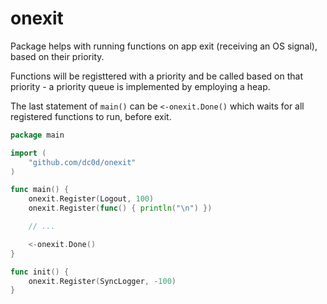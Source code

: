 # onexit
Package helps with running functions on app exit (receiving an OS signal), based on their priority.

Functions will be registtered with a priority and be called based on that priority - a priority queue is implemented by employing a heap.

The last statement of `main()` can be `<-onexit.Done()` which waits for all registered functions to run, before exit.


```go
package main

import (
	"github.com/dc0d/onexit"
)

func main() {
	onexit.Register(Logout, 100)
	onexit.Register(func() { println("\n") })

	// ...

	<-onexit.Done()
}

func init() {
	onexit.Register(SyncLogger, -100)
}
```

